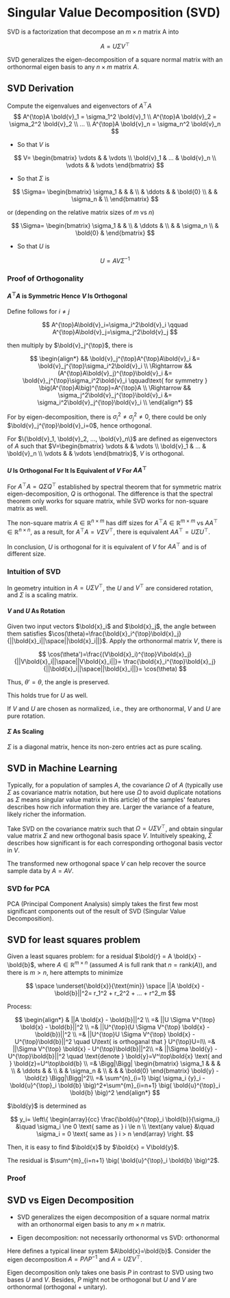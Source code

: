 # Singular Value Decomposition (SVD)

SVD is a factorization that decompose an $m \times n$ matrix A into

$$
A=U \Sigma V^{\top}
$$

SVD generalizes the eigen-decomposition of a square normal matrix with an orthonormal eigen basis to any $n \times m$ matrix $A$.

## SVD Derivation

Compute the eigenvalues and eigenvectors of $A^{\top}A$
$$
A^{\top}A \bold{v}_1 = \sigma_1^2 \bold{v}_1
\\
A^{\top}A \bold{v}_2 = \sigma_2^2 \bold{v}_2
\\
...
\\
A^{\top}A \bold{v}_n = \sigma_n^2 \bold{v}_n
$$

* So that $V$ is

$$
V=
\begin{bmatrix}
    \vdots & & \vdots \\
    \bold{v}_1 & ... & \bold{v}_n \\
    \vdots & & \vdots
\end{bmatrix}
$$

* So that $\Sigma$ is

$$
\Sigma=
\begin{bmatrix}
    \sigma_1 & & & \\
     & \ddots & & \bold{0} \\
     & & \sigma_n & \\
\end{bmatrix}
$$

or (depending on the relative matrix sizes of $m$ vs $n$)

$$
\Sigma=
\begin{bmatrix}
    \sigma_1 & & \\
     & \ddots & \\
     & & \sigma_n \\
     & \bold{0} &
\end{bmatrix}
$$

* So that $U$ is

$$
U=A V \Sigma^{-1}
$$

### Proof of Orthogonality

#### $A^{\top}A$ is Symmetric Hence $V$ Is Orthogonal

Define follows for $i\ne j$

$$
A^{\top}A\bold{v}_i=\sigma_i^2\bold{v}_i \qquad
A^{\top}A\bold{v}_j=\sigma_j^2\bold{v}_j
$$

then multiply by $\bold{v}_j^{\top}$, there is

$$
\begin{align*}
    && \bold{v}_j^{\top}A^{\top}A\bold{v}_i &=
  \bold{v}_j^{\top}\sigma_i^2\bold{v}_i \\
  \Rightarrow && (A^{\top}A\bold{v}_j)^{\top}\bold{v}_i &=
  \bold{v}_j^{\top}\sigma_i^2\bold{v}_i \qquad\text{ for symmetry } \big(A^{\top}A\big)^{\top}=A^{\top}A  \\
  \Rightarrow && \sigma_j^2\bold{v}_j^{\top}\bold{v}_i &=
  \sigma_i^2\bold{v}_j^{\top}\bold{v}_i \\
\end{align*}
$$

For by eigen-decomposition, there is $\sigma_i^2 \ne \sigma_j^2 \ne 0$, there could be only $\bold{v}_j^{\top}\bold{v}_i=0$, hence orthogonal.

For $\{\bold{v}_1, \bold{v}_2, ..., \bold{v}_n\}$ are defined as eigenvectors of $A$ such that $V=\begin{bmatrix} \vdots & & \vdots \\ \bold{v}_1 & ... & \bold{v}_n \\ \vdots & & \vdots \end{bmatrix}$, $V$ is orthogonal.

#### $U$ Is Orthogonal For It Is Equivalent of $V$ For $AA^{\top}$

For $A^{\top}A=Q\Sigma Q^{\top}$ established by spectral theorem that for symmetric matrix eigen-decomposition, $Q$ is orthogonal.
The difference is that the spectral theorem only works for square matrix, while SVD works for non-square matrix as well.

The non-square matrix $A\in\mathbb{R}^{n\times m}$ has diff sizes for $A^{\top}A\in\mathbb{R}^{m\times m}$ vs $AA^{\top}\in\mathbb{R}^{n\times n}$, as a result, for $A^{\top}A=V\Sigma V^{\top}$, there is equivalent $AA^{\top}=U\Sigma U^{\top}$.

In conclusion, $U$ is orthogonal for it is equivalent of $V$ for $AA^{\top}$ and is of different size.

### Intuition of SVD

In geometry intuition in $A=U \Sigma V^{\top}$, the $U$ and $V^{\top}$ are considered rotation, and $\Sigma$ is a scaling matrix.

#### $V$ and $U$ As Rotation

Given two input vectors $\bold{x}_i$ and $\bold{x}_j$, the angle between them satisfies $\cos(\theta)=\frac{\bold{x}_i^{\top}\bold{x}_j}{||\bold{x}_i||\space||\bold{x}_i||}$. Apply the orthonormal matrix $V$, there is

$$
\cos(\theta')=\frac{(V\bold{x}_i)^{\top}V\bold{x}_j}{||V\bold{x}_i||\space||V\bold{x}_i||}=
\frac{\bold{x}_i^{\top}\bold{x}_j}{||\bold{x}_i||\space||\bold{x}_i||}=
\cos(\theta)
$$

Thus, $\theta'=\theta$, the angle is preserved.

This holds true for $U$ as well.

If $V$ and $U$ are chosen as normalized, i.e., they are orthonormal, $V$ and $U$ are pure rotation.

#### $\Sigma$ As Scaling

$\Sigma$ is a diagonal matrix, hence its non-zero entries act as pure scaling.

## SVD in Machine Learning

Typically, for a population of samples $A$, the covariance ${\Omega}$ of $A$ (typically use ${\Sigma}$ as covariance matrix notation, but here use ${\Omega}$ to avoid duplicate notations as ${\Sigma}$ means singular value matrix in this article) of the samples' features describes how rich information they are.
Larger the variance of a feature, likely richer the information.

Take SVD on the covariance matrix such that ${\Omega}=U \Sigma V^\top$, and obtain singular value matrix ${\Sigma}$ and new orthogonal basis space $V$.
Intuitively speaking, ${\Sigma}$ describes how significant is for each corresponding orthogonal basis vector in $V$.

The transformed new orthogonal space $V$ can help recover the source sample data by $A=AV$.

### SVD for PCA

PCA (Principal Component Analysis) simply takes the first few most significant components out of the result of SVD (Singular Value Decomposition).

## SVD for least squares problem

Given a least squares problem:
for a residual $\bold{r} = A \bold{x} - \bold{b}$, where $A \in \mathbb{R}^{m \times n}$ (assumed $A$ is full rank that $n = \text{rank}(A)$), and there is $m > n$, here attempts to minimize

$$
\space \underset{\bold{x}}{\text{min}} \space
||A \bold{x} - \bold{b}||^2=
r_1^2 + r_2^2 + ... + r^2_m
$$

Process:

$$
\begin{align*}
& ||A \bold{x} - \bold{b}||^2 \\ =& 
||U \Sigma V^{\top} \bold{x} - \bold{b}||^2 \\ =&
||U^{\top}(U \Sigma V^{\top} \bold{x} - \bold{b})||^2 \\ =& 
||U^{\top}U \Sigma V^{\top} \bold{x} - U^{\top}\bold{b}||^2
\quad U\text{ is orthoganal that } U^{\top}U=I\\ =&
||\Sigma V^{\top} \bold{x} - U^{\top}\bold{b}||^2\\ =&
||\Sigma \bold{y} - U^{\top}\bold{b}||^2
\quad \text{denote } \bold{y}=V^\top\bold{x}
\text{ and } \bold{z}=U^\top\bold{b} \\ =&
\Bigg|\Bigg|
\begin{bmatrix}
    \sigma_1 & & & \\
     & \ddots & & \\
    & & \sigma_n & \\
    & & & \bold{0}
\end{bmatrix}
\bold{y} - \bold{z}
\Bigg|\Bigg|^2\\ =&
\sum^{n}_{i=1} \big( \sigma_i {y}_i - \bold{u}^{\top}_i \bold{b} \big)^2+\sum^{m}_{i=n+1} \big( \bold{u}^{\top}_i \bold{b} \big)^2
\end{align*}
$$

$\bold{y}$ is determined as

$$
y_i=
\left\{
    \begin{array}{cc}
        \frac{\bold{u}^{\top}_i \bold{b}}{\sigma_i} &\quad \sigma_i \ne 0 \text{ same as } i \le n
        \\
        \text{any value} &\quad \sigma_i = 0 \text{ same as } i > n
    \end{array}
\right.
$$

Then, it is easy to find $\bold{x}$ by $\bold{x} = V\bold{y}$.

The residual is $\sum^{m}_{i=n+1} \big( \bold{u}^{\top}_i \bold{b} \big)^2$.

### Proof

## SVD vs Eigen Decomposition

* SVD generalizes the eigen decomposition of a square normal matrix with an orthonormal eigen basis to any $m \times n$ matrix.

* Eigen decomposition: not necessarily orthonormal vs SVD: orthonormal

Here defines a typical linear system $A\bold{x}=\bold{b}$.
Consider the eigen decomposition $A = P\Lambda P^{-1}$ and $A=U\Sigma V^{\top}$.

Eigen decomposition only takes one basis $P$ in contrast to SVD using two bases $U$ and $V$. Besides, $P$ might not be orthogonal but $U$ and $V$ are orthonormal (orthogonal + unitary).
